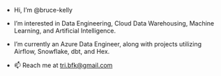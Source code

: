 - Hi, I’m @bruce-kelly
- I’m interested in Data Engineering, Cloud Data Warehousing, Machine Learning, and Artificial Intelligence.
- I’m currently an Azure Data Engineer, along with projects utilizing Airflow, Snowflake, dbt, and Hex.

- 📫 Reach me at tri.bfk@gmail.com

<!---
bruce-kelly/bruce-kelly is a ✨ special ✨ repository because its `README.md` (this file) appears on your GitHub profile.
You can click the Preview link to take a look at your changes.
--->
